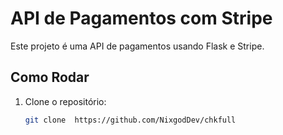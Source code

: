 # API de Pagamentos com Stripe

Este projeto é uma API de pagamentos usando Flask e Stripe.

## Como Rodar

1. Clone o repositório:
   ```bash
   git clone  https://github.com/NixgodDev/chkfull